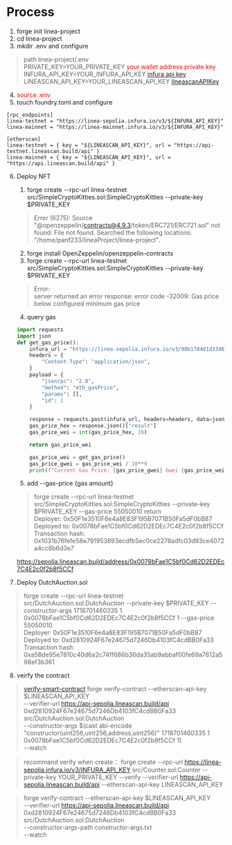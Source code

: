 # Process

1. forge init linea-project
2. cd linea-project
3. mkdir .env and configure
>path linea-project/.env   
PRIVATE_KEY=YOUR_PRIVATE_KEY    <font color="red"> your wallet address private key</font>  
INFURA_API_KEY=YOUR_INFURA_API_KEY  [infura api key](https://support.infura.io/blockchain-networks/linea/connecting-to-linea)   
LINEASCAN_API_KEY=YOUR_LINEASCAN_API_KEY [lineascanAPIKey](https://lineascan.build/myapikey)

4. <font color="red">source .env</font>
5. touch foundry.toml and configure
```
[rpc_endpoints]   
linea-testnet = "https://linea-sepolia.infura.io/v3/${INFURA_API_KEY}"   
linea-mainnet = "https://linea-mainnet.infura.io/v3/${INFURA_API_KEY}"  

[etherscan]
linea-testnet = { key = "${LINEASCAN_API_KEY}", url = "https://api-testnet.lineascan.build/api" }
linea-mainnet = { key = "${LINEASCAN_API_KEY}", url = "https://api.lineascan.build/api" }
```  
6. Deploy NFT
    1. forge create --rpc-url linea-testnet src/SimpleCryptoKitties.sol:SimpleCryptoKitties --private-key $PRIVATE_KEY
    >Error (6275): Source "@openzeppelin/contracts@4.9.3/token/ERC721/ERC721.sol" not found: File not found. Searched the following locations: "/home/panf233/lineaProject/linea-project". 
    2. forge install OpenZeppelin/openzeppelin-contracts
    3. forge create --rpc-url linea-testnet src/SimpleCryptoKitties.sol:SimpleCryptoKitties --private-key $PRIVATE_KEY
    >Error:   
server returned an error response: error code -32009: Gas price below configured minimum gas price


    4. query gas 
    ```python
    import requests
    import json
    def get_gas_price():
        infura_url = "https://linea-sepolia.infura.io/v3/98b178401d334654979b262accef0282"
        headers = {
            "Content-Type": "application/json",
        }
        payload = {
            "jsonrpc": "2.0",
            "method": "eth_gasPrice",
            "params": [],
            "id": 1
        }

        response = requests.post(infura_url, headers=headers, data=json.dumps(payload))
        gas_price_hex = response.json()["result"]
        gas_price_wei = int(gas_price_hex, 16)

        return gas_price_wei

        gas_price_wei = get_gas_price()
        gas_price_gwei = gas_price_wei / 10**9
        print(f"Current Gas Price: {gas_price_gwei} Gwei {gas_price_wei} wei")

    ```
    5. add --gas-price {gas amount}
    >forge create --rpc-url linea-testnet src/SimpleCryptoKitties.sol:SimpleCryptoKitties --private-key $PRIVATE_KEY --gas-price 55050010
    return   
    Deployer: 0x50F1e3510F6e4a8E83F195B7071B50Fa5dF0bB87        
    Deployed to: 0x0078bFae1C5bf0Cd62D2EDEc7C4E2c0f2b8f5CCf         
    Transaction hash: 0x1031b76fefe58e791953893ecdfb5ec0ce2278adfc03d93ce4072a4cc8b6d3e7

    https://sepolia.lineascan.build/address/0x0078bFae1C5bf0Cd62D2EDEc7C4E2c0f2b8f5CCf


7. Deploy DutchAuction.sol
>  forge create --rpc-url linea-testnet src/DutchAuction.sol:DutchAuction --private-key $PRIVATE_KEY --constructor-args 1718701460335 1 0x0078bFae1C5bf0Cd62D2EDEc7C4E2c0f2b8f5CCf 1 --gas-price 55050010    
>Deployer: 0x50F1e3510F6e4a8E83F195B7071B50Fa5dF0bB87   
Deployed to: 0xd2810924F67e24675d7246Db4103fC4cdBB0Fa33   
Transaction hash: 0xa58de95e7810c40d6a2c74ff686b36da35ab9abbaf00fe69a7612a598ef3b361 


8. veirfy the contract
> [verify-smart-contract](https://docs.linea.build/developers/quickstart/verify-smart-contract/foundry)
>forge verify-contract --etherscan-api-key $LINEASCAN_API_KEY \
 --verifier-url https://api-sepolia.lineascan.build/api 0xd2810924F67e24675d7246Db4103fC4cdBB0Fa33 src/DutchAuction.sol:DutchAuction \
 --constructor-args $(cast abi-encode "constructor(uint256,uint256,address,uint256)" 1718701460335 1 0x0078bFae1C5bf0Cd62D2EDEc7C4E2c0f2b8f5CCf 1) \
 --watch

>recommand verify when create：  forge create --rpc-url https://linea-sepolia.infura.io/v3/INFURA_API_KEY src/Counter.sol:Counter --private-key YOUR_PRIVATE_KEY --verify --verifier-url https://api-sepolia.lineascan.build/api --etherscan-api-key LINEASCAN_API_KEY


> forge verify-contract --etherscan-api-key $LINEASCAN_API_KEY \
 --verifier-url https://api-sepolia.lineascan.build/api 0xd2810924F67e24675d7246Db4103fC4cdBB0Fa33 src/DutchAuction.sol:DutchAuction \
 --constructor-args-path constructor-args.txt \
 --watch